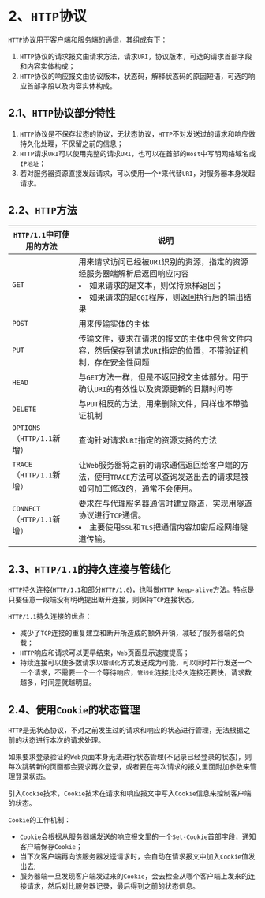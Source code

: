 # 2、`HTTP`协议

`HTTP`协议用于客户端和服务端的通信，其组成有下：

1. `HTTP`协议的请求报文由请求方法，请求`URI`，协议版本，可选的请求首部字段和内容实体构成；
2. `HTTP`协议的响应报文由协议版本，状态码，解释状态码的原因短语，可选的响应首部字段以及内容实体构成。

## 2.1、`HTTP`协议部分特性

1. `HTTP`协议是不保存状态的协议，无状态协议，`HTTP`不对发送过的请求和响应做持久化处理，不保留之前的信息；
2. `HTTP`请求`URI`可以使用完整的请求`URI`，也可以在首部的`Host`中写明网络域名或`IP地址`；
3. 若对服务器资源直接发起请求，可以使用一个`*`来代替`URI`，对服务器本身发起请求。

## 2.2、`HTTP`方法
|`HTTP/1.1`中可使用的方法|说明|
|-|-|
|`GET`|用来请求访问已经被`URI`识别的资源，指定的资源经服务器端解析后返回响应内容<li>如果请求的是文本，则保持原样返回；<li>如果请求的是`CGI`程序，则返回执行后的输出结果|
|`POST`|用来传输实体的主体|
|`PUT`|传输文件，要求在请求的报文的主体中包含文件内容，然后保存到请求`URI`指定的位置，不带验证机制，存在安全性问题|
|`HEAD`|与`GET`方法一样，但是不返回报文主体部分。用于确认`URI`的有效性以及资源更新的日期时间等|
|`DELETE`|与`PUT`相反的方法，用来删除文件，同样也不带验证机制|
|`OPTIONS`（`HTTP/1.1`新增）|查询针对请求`URI`指定的资源支持的方法|
|`TRACE`（`HTTP/1.1`新增）|让`Web`服务器将之前的请求通信返回给客户端的方法，使用`TRACE`方法可以查询发送出去的请求是被如何加工修改的，通常不会使用。|
|`CONNECT`（`HTTP/1.1`新增）|要求在与代理服务器通信时建立隧道，实现用隧道协议进行`TCP`通信。<li>主要使用`SSL`和`TLS`把通信内容加密后经网络隧道传输。|


## 2.3、`HTTP/1.1`的持久连接与管线化

`HTTP`持久连接(`HTTP/1.1`和部分`HTTP/1.0`)，也叫做`HTTP keep-alive`方法。特点是只要任意一段端没有明确提出断开连接，则保持`TCP`连接状态。

`HTTP/1.1`持久连接的优点：
- 减少了`TCP`连接的重复建立和断开所造成的额外开销，减轻了服务器端的负载；
- `HTTP`响应和请求可以更早结束，`Web`页面显示速度提高；
- 持续连接可以使多数请求以`管线化`方式发送成为可能，可以同时并行发送一个一个请求，不需要一个一个等待响应，`管线化`连接比持久连接还要快，请求数越多，时间差就越明显。


## 2.4、使用`Cookie`的状态管理

`HTTP`是无状态协议，不对之前发生过的请求和响应的状态进行管理，无法根据之前的状态进行本次的请求处理。

如果要求登录验证的`Web`页面本身无法进行状态管理(不记录已经登录的状态)，则每次跳转新的页面都会要求再次登录，或者要在每次请求的报文里面附加参数来管理登录状态。

引入`Cookie`技术，`Cookie`技术在请求和响应报文中写入`Cookie`信息来控制客户端的状态。

`Cookie`的工作机制：
- `Cookie`会根据从服务器端发送的响应报文里的一个`Set-Cookie`首部字段，通知客户端保存`Cookie`；
- 当下次客户端再向该服务器发送请求时，会自动在请求报文中加入`Cookie`值发出去;
- 服务器端一旦发现客户端发过来的`Cookie`，会去检查从哪个客户端上发来的连接请求，然后对比服务器记录，最后得到之前的状态信息。

